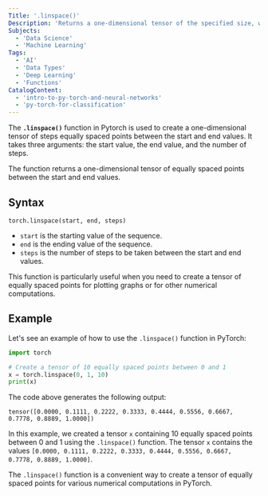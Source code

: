 ```yaml
---
Title: '.linspace()'
Description: 'Returns a one-dimensional tensor of the specified size, whose values are equally spaced from the given starting and ending values.'
Subjects:
  - 'Data Science'
  - 'Machine Learning'
Tags:
  - 'AI'
  - 'Data Types'
  - 'Deep Learning'
  - 'Functions'
CatalogContent:
  - 'intro-to-py-torch-and-neural-networks'
  - 'py-torch-for-classification'
---
```


The **`.linspace()`** function in Pytorch is used to create a one-dimensional tensor of steps equally spaced points between the start and end values. It takes three arguments: the start value, the end value, and the number of steps.

The function returns a one-dimensional tensor of equally spaced points between the start and end values.

## Syntax

```pseudo
torch.linspace(start, end, steps)
```

- `start` is the starting value of the sequence.
- `end` is the ending value of the sequence.
- `steps` is the number of steps to be taken between the start and end values.

This function is particularly useful when you need to create a tensor of equally spaced points for plotting graphs or for other numerical computations.

## Example

Let's see an example of how to use the `.linspace()` function in PyTorch:

```py
import torch

# Create a tensor of 10 equally spaced points between 0 and 1
x = torch.linspace(0, 1, 10)
print(x)
```

The code above generates the following output:

```shell
tensor([0.0000, 0.1111, 0.2222, 0.3333, 0.4444, 0.5556, 0.6667, 0.7778, 0.8889, 1.0000])
```

In this example, we created a tensor `x` containing 10 equally spaced points between 0 and 1 using the `.linspace()` function. The tensor `x` contains the values `[0.0000, 0.1111, 0.2222, 0.3333, 0.4444, 0.5556, 0.6667, 0.7778, 0.8889, 1.0000]`.

The `.linspace()` function is a convenient way to create a tensor of equally spaced points for various numerical computations in PyTorch.
